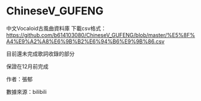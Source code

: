 # ChineseV_GUFENG
中文Vocaloid古風曲資料庫
下載csv格式：https://github.com/b614103080/ChineseV_GUFENG/blob/master/%E5%8F%A4%E9%A2%A8%E6%9B%B2%E6%94%B6%E9%9B%86.csv

目前還未完成歌詞收錄的部分

保證在12月前完成

作者：張郁

數據來源：bilibili
